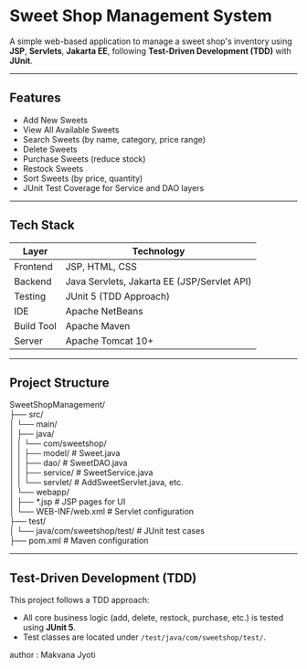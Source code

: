 #  Sweet Shop Management System

A simple web-based application to manage a sweet shop's inventory using **JSP**, **Servlets**, **Jakarta EE**, following **Test-Driven Development (TDD)** with **JUnit**.

---

##  Features

- Add New Sweets
- View All Available Sweets
- Search Sweets (by name, category, price range)
- Delete Sweets
- Purchase Sweets (reduce stock)
- Restock Sweets
- Sort Sweets (by price, quantity)
- JUnit Test Coverage for Service and DAO layers

---

## Tech Stack

| Layer         | Technology                          |
|---------------|--------------------------------------|
| Frontend      | JSP, HTML, CSS                      |
| Backend       | Java Servlets, Jakarta EE (JSP/Servlet API) |
| Testing       | JUnit 5 (TDD Approach)              |
| IDE           | Apache NetBeans                     |
| Build Tool    | Apache Maven                        |
| Server        | Apache Tomcat 10+                   |

---

## Project Structure

SweetShopManagement/ <br>
├── src/<br>
│ └── main/<br>
│ ├── java/<br>
│ │ └── com/sweetshop/<br>
│ │ ├── model/ # Sweet.java<br>
│ │ ├── dao/ # SweetDAO.java<br>
│ │ ├── service/ # SweetService.java<br>
│ │ └── servlet/ # AddSweetServlet.java, etc.<br>
│ └── webapp/<br>
│ ├── *.jsp # JSP pages for UI<br>
│ └── WEB-INF/web.xml # Servlet configuration<br>
├── test/<br>
│ └── java/com/sweetshop/test/ # JUnit test cases<br>
├── pom.xml # Maven configuration<br>


---

##  Test-Driven Development (TDD)

This project follows a TDD approach:
- All core business logic (add, delete, restock, purchase, etc.) is tested using **JUnit 5**.
- Test classes are located under `/test/java/com/sweetshop/test/`.

author : Makvana Jyoti
